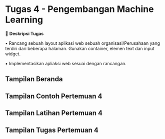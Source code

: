# **Tugas 4 - Pengembangan Machine Learning**


📌 **Deskripsi Tugas**  

▪ Rancang sebuah layout aplikasi web sebuah organisasi/Perusahaan yang terdiri dari beberapa halaman. Gunakan container, elemen text dan input widget.

▪ Implementasikan apliaksi web sesuai dengan rancangan.


## **Tampilan Beranda**

## **Tampilan Contoh Pertemuan 4**

## **Tampilan Latihan Pertemuan 4**

## **Tampilan Tugas Pertemuan 4**
